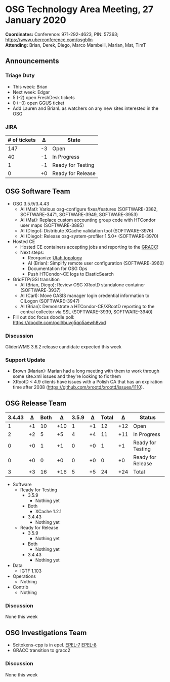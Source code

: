 # OSG Technology Area Meeting, 27 January 2020

**Coordinates:** Conference: 971-292-4623, PIN: 57363; <https://www.uberconference.com/osgblin>  
**Attending:** Brian, Derek, Diego, Marco Mambelli, Marian, Mat, TimT


## Announcements


### Triage Duty

-   This week: Brian
-   Next week: Edgar
-   5 (-2) open FreshDesk tickets
-   0 (+0) open GGUS ticket
-   Add Lauren and BrianL as watchers on any new sites interested in the OSG


### JIRA

| # of tickets | &Delta; | State             |
|------------ |------- |----------------- |
| 147          | -3      | Open              |
| 40           | -1      | In Progress       |
| 1            | -1      | Ready for Testing |
| 0            | +0      | Ready for Release |


## OSG Software Team

-   OSG 3.5.9/3.4.43  
    -   AI (Mat): Various osg-configure fixes/features (SOFTWARE-3382, SOFTWARE-3471, SOFTWARE-3949, SOFTWARE-3953)
    -   AI (Mat): Replace custom accounting group code with HTCondor user maps (SOFTWARE-3885)
    -   AI (Diego): Distribute XCache validation tool (SOFTWARE-3976)
    -   AI (Diego): Release osg-system-profiler 1.5.0+ (SOFTWARE-3970)
-   Hosted CE  
    -   Hosted CE containers accepting jobs and reporting to the [GRACC](https://gracc.opensciencegrid.org/dashboard/db/site-summary?orgId=1&var-interval=$__auto_interval&var-site=CHPC&var-type=Batch)!
    -   Next steps:  
        -   Reorganize [Utah topology](https://github.com/opensciencegrid/topology/pull/971)
        -   AI (Brian): Simplify remote user configuration (SOFTWARE-3960)
        -   Documentation for OSG Ops
        -   Push HTCondor-CE logs to ElasticSearch
-   GridFTP/GSI transition  
    -   AI (Brian, Diego): Review OSG XRootD standalone container (SOFTWARE-3937)
    -   AI (Carl): Move OASIS manager login credential information to CILogon (SOFTWARE-3947)
    -   AI (Brian): Demonstrate a HTCondor-CE/XRootD reporting to the central collector via SSL (SOFTWARE-3939, SOFTWARE-3940)
-   Fill out doc focus doodle poll: <https://doodle.com/poll/buvg5qp5aewh8vxd>


### Discussion

GlidenWMS 3.6.2 release candidate expected this week


### Support Update

-   Brown (Marian): Marian had a long meeting with them to work through some site.xml issues and they're looking to fix them
-   XRootD < 4.9 clients have issues with a Polish CA that has an expiration time after 2038 (<https://github.com/xrootd/xrootd/issues/1110>).


## OSG Release Team

| 3.4.43 | &Delta; | Both | &Delta; | 3.5.9 | &Delta; | Total | &Delta; | Status            |
| ------ | ------- | ---- | ------- | ----- | ------- | ----- | ------- | ----------------- |
| 1      | +1      | 10   | +10     | 1     | +1      | 12    | +12     | Open              |
| 2      | +2      | 5    | +5      | 4     | +4      | 11    | +11     | In Progress       |
| 0      | +0      | 1    | +1      | 0     | +0      | 1     | +1      | Ready for Testing |
| 0      | +0      | 0    | +0      | 0     | +0      | 0     | +0      | Ready for Release |
| 3      | +3      | 16   | +16     | 5     | +5      | 24    | +24     | Total             |

-   Software  
    -   Ready for Testing  
        -   3.5.9
            -   Nothing yet
        -   Both  
            -   XCache 1.2.1
        -   3.4.43
            -   Nothing yet
    -   Ready for Release  
        -   3.5.9
            -   Nothing yet
        -   Both
            -   Nothing yet
        -   3.4.43
            -   Nothing yet
-   Data  
    -   IGTF 1.103
-   Operations  
    -   Nothing
-   Contrib  
    -   Nothing


### Discussion

None this week


## OSG Investigations Team

-   Scitokens-cpp is in epel.  [EPEL-7](https://bodhi.fedoraproject.org/updates/FEDORA-EPEL-2020-6756584348) [EPEL-8](https://bodhi.fedoraproject.org/updates/FEDORA-EPEL-2020-a4bf7c5d9c)
-   GRACC transition to gracc2


### Discussion

None this week
